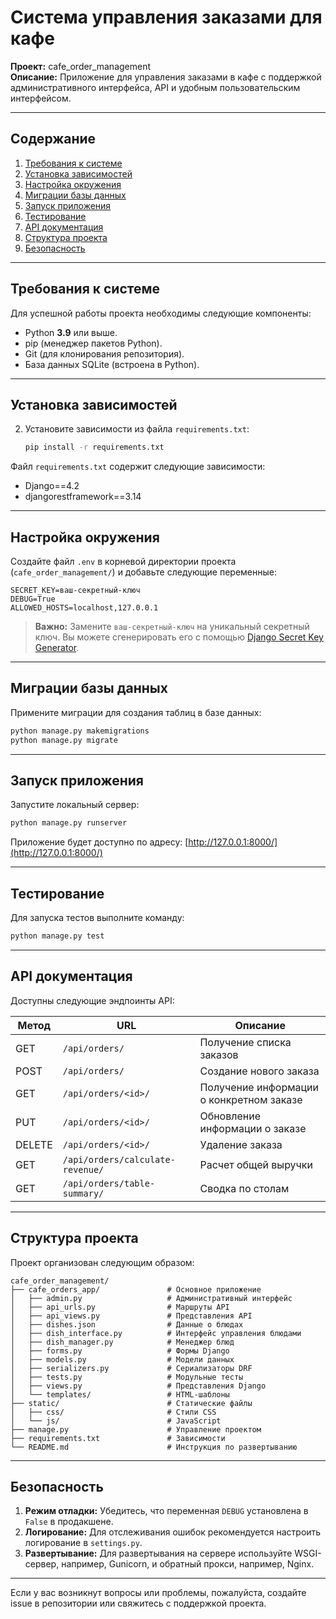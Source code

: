 # Система управления заказами для кафе

**Проект:** cafe_order_management  
**Описание:** Приложение для управления заказами в кафе с поддержкой административного интерфейса, API и удобным пользовательским интерфейсом.

---

## Содержание

1. [Требования к системе](#требования-к-системе)
2. [Установка зависимостей](#установка-зависимостей)
3. [Настройка окружения](#настройка-окружения)
4. [Миграции базы данных](#миграции-базы-данных)
5. [Запуск приложения](#запуск-приложения)
6. [Тестирование](#тестирование)
7. [API документация](#api-документация)
8. [Структура проекта](#структура-проекта)
9. [Безопасность](#безопасность)

---

## Требования к системе

Для успешной работы проекта необходимы следующие компоненты:

- Python **3.9** или выше.
- pip (менеджер пакетов Python).
- Git (для клонирования репозитория).
- База данных SQLite (встроена в Python).

---

## Установка зависимостей

2. Установите зависимости из файла `requirements.txt`:
   ```bash
   pip install -r requirements.txt
   ```

Файл `requirements.txt` содержит следующие зависимости:
- Django==4.2
- djangorestframework==3.14

---

## Настройка окружения

Создайте файл `.env` в корневой директории проекта (`cafe_order_management/`) и добавьте следующие переменные:

```plaintext
SECRET_KEY=ваш-секретный-ключ
DEBUG=True
ALLOWED_HOSTS=localhost,127.0.0.1
```

> **Важно:** Замените `ваш-секретный-ключ` на уникальный секретный ключ. Вы можете сгенерировать его с помощью [Django Secret Key Generator](https://djecrety.ir/).

---

## Миграции базы данных

Примените миграции для создания таблиц в базе данных:

```bash
python manage.py makemigrations
python manage.py migrate
```

---

## Запуск приложения

Запустите локальный сервер:

```bash
python manage.py runserver
```

Приложение будет доступно по адресу: [http://127.0.0.1:8000/](http://127.0.0.1:8000/)

---

## Тестирование

Для запуска тестов выполните команду:

```bash
python manage.py test
```

---

## API документация

Доступны следующие эндпоинты API:

| Метод | URL                     | Описание                                      |
|-------|-------------------------|-----------------------------------------------|
| GET   | `/api/orders/`          | Получение списка заказов                      |
| POST  | `/api/orders/`          | Создание нового заказа                        |
| GET   | `/api/orders/<id>/`     | Получение информации о конкретном заказе      |
| PUT   | `/api/orders/<id>/`     | Обновление информации о заказе                |
| DELETE| `/api/orders/<id>/`     | Удаление заказа                               |
| GET   | `/api/orders/calculate-revenue/` | Расчет общей выручки                  |
| GET   | `/api/orders/table-summary/`    | Сводка по столам                             |

---

## Структура проекта

Проект организован следующим образом:

```
cafe_order_management/
├── cafe_orders_app/               # Основное приложение
│   ├── admin.py                   # Административный интерфейс
│   ├── api_urls.py                # Маршруты API
│   ├── api_views.py               # Представления API
│   ├── dishes.json                # Данные о блюдах
│   ├── dish_interface.py          # Интерфейс управления блюдами
│   ├── dish_manager.py            # Менеджер блюд
│   ├── forms.py                   # Формы Django
│   ├── models.py                  # Модели данных
│   ├── serializers.py             # Сериализаторы DRF
│   ├── tests.py                   # Модульные тесты
│   ├── views.py                   # Представления Django
│   └── templates/                 # HTML-шаблоны
├── static/                        # Статические файлы
│   ├── css/                       # Стили CSS
│   └── js/                        # JavaScript
├── manage.py                      # Управление проектом
├── requirements.txt               # Зависимости
└── README.md                      # Инструкция по развертыванию
```

---

## Безопасность

1. **Режим отладки:** Убедитесь, что переменная `DEBUG` установлена в `False` в продакшене.
2. **Логирование:** Для отслеживания ошибок рекомендуется настроить логирование в `settings.py`.
3. **Развертывание:** Для развертывания на сервере используйте WSGI-сервер, например, Gunicorn, и обратный прокси, например, Nginx.

---

Если у вас возникнут вопросы или проблемы, пожалуйста, создайте issue в репозитории или свяжитесь с поддержкой проекта.
